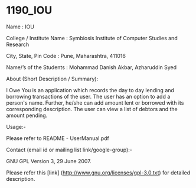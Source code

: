 1190_IOU
========

Name : IOU

College / Institute Name : Symbiosis Institute of Computer Studies and Research

City, State, Pin Code : Pune, Maharashtra, 411016

Name/’s of the Students : Mohammad Danish Akbar, Azharuddin Syed

About (Short Description / Summary):

I Owe You is an application which records the day to day lending and
borrowing transactions of the user. The user has an option to add a
person's name. Further, he/she can add amount lent or borrowed with its corresponding
description. The user can view a list of debtors and the amount pending.

Usage:-

Please refer to README - UserManual.pdf

Contact (email id or mailing list link/google-group):-

GNU GPL Version 3, 29 June 2007.

Please refer this [link] (http://www.gnu.org/licenses/gpl-3.0.txt) for detailed description.
